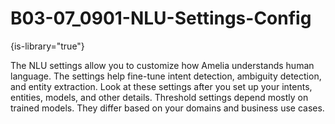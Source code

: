 # B03-07_0901-NLU-Settings-Config

{is-library="true"}

<snippet id="B03-07_0901-NLU-Settings-Config_snippet">



The NLU settings allow you to customize how Amelia understands human language. The settings help fine-tune intent detection, ambiguity detection, and entity extraction. Look at these settings after you set up your intents, entities, models, and other details. Threshold settings depend mostly on trained models. They differ based on your domains and business use cases.


</snippet>